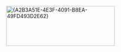 <img width="294" height="109" alt="{A2B3A51E-4E3F-4091-B8EA-49FD493D2E62}" src="https://github.com/user-attachments/assets/96189df0-b37f-4430-a2d0-876b56a75228" />
